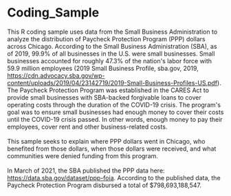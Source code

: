 # Coding_Sample
This R coding sample uses data from the Small Business Administration to analyze the distribution of Paycheck Protection Program (PPP) dollars across Chicago. According to the Small Business Administration (SBA), as of 2019, 99.9% of all businesses in the U.S. were small businesses. Small businesses accounted for roughly 47.3% of the nation's labor force with 59.9 million employees (2019 Small Business Profile, sba.gov, 2019, https://cdn.advocacy.sba.gov/wp-content/uploads/2019/04/23142719/2019-Small-Business-Profiles-US.pdf). The Paycheck Protection Program was established in the CARES Act to provide small businesses with SBA-backed forgivable loans to cover operating costs through the duration of the COVID-19 crisis. The program's goal was to ensure small businesses had enough money to cover their costs until the COVID-19 crisis passed. In other words, enough money to pay their employees, cover rent and other business-related costs.<br/>
<br/>This sample seeks to explain where PPP dollars went in Chicago, who benefited from those dollars, when those dollars were received, and what communities were denied funding from this program.<br/>
<br/>In March of 2021, the SBA published the PPP data here: https://data.sba.gov/dataset/ppp-foia. According to the published data, the Paycheck Protection Program disbursed a total of $798,693,188,547. 
